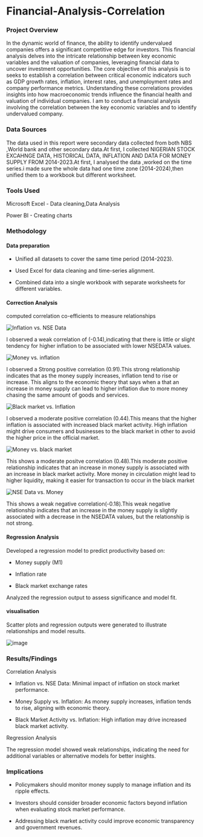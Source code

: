 # Financial-Analysis-Correlation


### Project Overview

In the dynamic world of finance, the ability to identify undervalued companies offers a significant competitive edge for investors. This financial analysis delves into the intricate relationship between key economic variables and the valuation of companies, leveraging financial data to uncover investment opportunities.
The core objective of this analysis is to seeks to establish a correlation between critical economic indicators such as GDP growth rates, inflation, interest rates, and unemployment rates and company performance metrics. Understanding these correlations provides insights into how macroeconomic trends influence the financial health and valuation of individual companies. I am to conduct a financial analysis involving the correlation between the key economic variables and to identify undervalued company.

### Data Sources

The data used in this report were secondary data collected from both NBS ,World bank and other secondary data.At first, I collected NIGERIAN STOCK EXCAHNGE DATA, HISTORICAL DATA, INFLATION AND DATA FOR MONEY SUPPLY FROM 2014-2023.At first, I analysed the data ,worked on the time series.i made sure the whole data had one time zone (2014-2024),then unified them to a workbook but different worksheet.

### Tools Used

Microsoft Excel - Data cleaning,Data Analysis

Power BI - Creating charts 

### Methodology

#### Data preparation

- Unified all datasets to cover the same time period (2014-2023).

- Used Excel for data cleaning and time-series alignment.

- Combined data into a single workbook with separate worksheets for different variables.

#### Correction Analysis

computed correlation co-efficients to measure relationships

![Inflation vs. NSE Data](https://github.com/user-attachments/assets/2eb6e844-520a-4db7-aac0-132c91eb9388)


I observed a weak correlation of (-0.14),indicating that there is little or slight tendency for higher inflation to be associated with lower NSEDATA values. 

![Money vs. inflation](https://github.com/user-attachments/assets/8d6b1e8f-3c5f-49f0-901f-156fff1b0031)


I observed a Strong positive correlation (0.91).This strong relationship indicates that as the money supply increases, inflation tend to rise or increase. This aligns to the economic theory that says when a that an increase in money supply can lead to higher inflation due to more money chasing the same amount of goods and services.

![Black market vs. Inflation](https://github.com/user-attachments/assets/0a296960-ca58-42fd-b3ba-9dbd3d075122)


I observed a moderate positive correlation (0.44).This means that the higher inflation is associated with increased black market activity. High inflation might drive consumers and businesses to the black market in other to avoid the higher price in the official market.


![Money vs. black market](https://github.com/user-attachments/assets/d346ee55-3def-44e8-83e8-c3e62f49a0db)

This shows a moderate positve correlation (0.48).This moderate positive relationship indicates that an increase in money supply is associated with an increase in black market activity. More money in circulation might lead to higher liquidity, making it easier for transaction to occur in the black market

![NSE Data vs. Money](https://github.com/user-attachments/assets/85573b6d-afd5-4325-a1f7-11a7c583ff6b)

This shows a weak negative correlation(-0.18).This weak negative relationship indicates that an increase in the money supply is slightly associated with a decrease in the NSEDATA values, but the relationship is not strong.

#### Regression Analysis

Developed a regression model to predict productivity based on:

- Money supply (M1)

- Inflation rate

- Black market exchange rates
  
 Analyzed the regression output to assess significance and model fit.

 #### visualisation

 Scatter plots and regression outputs were generated to illustrate relationships and model results.

 ![image](https://github.com/user-attachments/assets/e37c194d-071e-40b6-ac9e-24bec2ff62df)


### Results/Findings

Correlation Analysis

- Inflation vs. NSE Data: Minimal impact of inflation on stock market performance.

- Money Supply vs. Inflation: As money supply increases, inflation tends to rise, aligning with economic theory.

- Black Market Activity vs. Inflation: High inflation may drive increased black market activity.

Regression Analysis

The regression model showed weak relationships, indicating the need for additional variables or alternative models for better insights.

### Implications

- Policymakers should monitor money supply to manage inflation and its ripple effects.

- Investors should consider broader economic factors beyond inflation when evaluating stock market performance.

- Addressing black market activity could improve economic transparency and government revenues.



